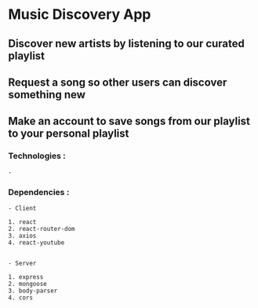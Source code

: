 # Music Discovery App

## Discover new artists by listening to our curated playlist
## Request a song so other users can discover something new
## Make an account to save songs from our playlist to your personal playlist

### Technologies :

    - 

### Dependencies :

    - Client

    1. react
    2. react-router-dom
    3. axios
    4. react-youtube


    - Server

    1. express
    2. mongoose
    3. body-parser
    4. cors

    